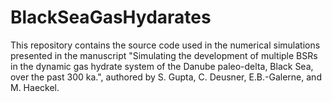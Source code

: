 # BlackSeaGasHydarates
This repository contains the source code used in the numerical simulations presented in the manuscript "Simulating the development of multiple BSRs in the dynamic gas hydrate system of the Danube paleo-delta, Black Sea, over the past 300 ka.", authored by S. Gupta, C. Deusner, E.B.-Galerne, and M. Haeckel.

